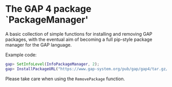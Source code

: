 The GAP 4 package `PackageManager'
==================================

A basic collection of simple functions for installing and removing GAP packages,
with the eventual aim of becoming a full pip-style package manager for the GAP
language.

Example code:
```gap
gap> SetInfoLevel(InfoPackageManager, 2);
gap> InstallPackageURL("https://www.gap-system.org/pub/gap/gap4/tar.gz/packages/mapclass-1.2.tar.gz");
```

Please take care when using the `RemovePackage` function.
